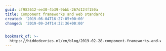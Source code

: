 ```yaml
---
guid: cf982612-ee30-4b39-9bbb-267d124f150a
title: Component frameworks and web standards
created: '2019-06-04T16:27:05+00:00'
changed: '2019-09-24T14:32:36+00:00'


bookmark_of: >-
  https://hiddedevries.nl/en/blog/2019-02-28-component-frameworks-and-web-standards
---
```



